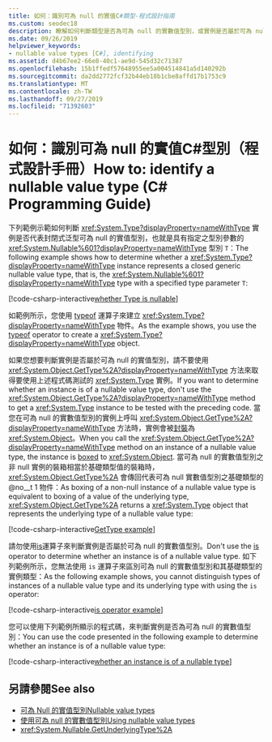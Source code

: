 ```yaml
---
title: 如何：識別可為 null 的實值C#類型-程式設計指南
ms.custom: seodec18
description: 瞭解如何判斷類型是否為可為 null 的實數值型別，或實例是否屬於可為 null 的實數值型別
ms.date: 09/26/2019
helpviewer_keywords:
- nullable value types [C#], identifying
ms.assetid: d4b67ee2-66e8-40c1-ae9d-545d32c71387
ms.openlocfilehash: 15b1ffedf57648955ee5a004514841a5d140292b
ms.sourcegitcommit: da2dd2772fcf32b44eb18b1cbe8affd17b1753c9
ms.translationtype: MT
ms.contentlocale: zh-TW
ms.lasthandoff: 09/27/2019
ms.locfileid: "71392603"
---
```

# <a name="how-to-identify-a-nullable-value-type-c-programming-guide"></a><span data-ttu-id="bbc23-103">如何：識別可為 null 的實值C#型別（程式設計手冊）</span><span class="sxs-lookup"><span data-stu-id="bbc23-103">How to: identify a nullable value type (C# Programming Guide)</span></span>

<span data-ttu-id="bbc23-104">下列範例示範如何判斷 <xref:System.Type?displayProperty=nameWithType> 實例是否代表封閉式泛型可為 null 的實值型別，也就是具有指定之型別參數的 <xref:System.Nullable%601?displayProperty=nameWithType> 型別 `T`：</span><span class="sxs-lookup"><span data-stu-id="bbc23-104">The following example shows how to determine whether a <xref:System.Type?displayProperty=nameWithType> instance represents a closed generic nullable value type, that is, the <xref:System.Nullable%601?displayProperty=nameWithType> type with a specified type parameter `T`:</span></span>

[!code-csharp-interactive[whether Type is nullable](../../../../samples/snippets/csharp/programming-guide/nullable-types/IdentifyNullableType.cs#1)]

<span data-ttu-id="bbc23-105">如範例所示，您使用 [typeof](../../language-reference/operators/type-testing-and-cast.md#typeof-operator) 運算子來建立 <xref:System.Type?displayProperty=nameWithType> 物件。</span><span class="sxs-lookup"><span data-stu-id="bbc23-105">As the example shows, you use the [typeof](../../language-reference/operators/type-testing-and-cast.md#typeof-operator) operator to create a <xref:System.Type?displayProperty=nameWithType> object.</span></span>

<span data-ttu-id="bbc23-106">如果您想要判斷實例是否屬於可為 null 的實值型別，請不要使用 <xref:System.Object.GetType%2A?displayProperty=nameWithType> 方法來取得要使用上述程式碼測試的 <xref:System.Type> 實例。</span><span class="sxs-lookup"><span data-stu-id="bbc23-106">If you want to determine whether an instance is of a nullable value type, don't use the <xref:System.Object.GetType%2A?displayProperty=nameWithType> method to get a <xref:System.Type> instance to be tested with the preceding code.</span></span> <span data-ttu-id="bbc23-107">當您在可為 null 的實數值型別的實例上呼叫 <xref:System.Object.GetType%2A?displayProperty=nameWithType> 方法時，實例會被[封裝](using-nullable-types.md#boxing-and-unboxing)為 <xref:System.Object>。</span><span class="sxs-lookup"><span data-stu-id="bbc23-107">When you call the <xref:System.Object.GetType%2A?displayProperty=nameWithType> method on an instance of a nullable value type, the instance is [boxed](using-nullable-types.md#boxing-and-unboxing) to <xref:System.Object>.</span></span> <span data-ttu-id="bbc23-108">當可為 null 的實數值型別之非 null 實例的裝箱相當於基礎類型值的裝箱時，<xref:System.Object.GetType%2A> 會傳回代表可為 null 實數值型別之基礎類型的 @no__t 1 物件：</span><span class="sxs-lookup"><span data-stu-id="bbc23-108">As boxing of a non-null instance of a nullable value type is equivalent to boxing of a value of the underlying type, <xref:System.Object.GetType%2A> returns a <xref:System.Type> object that represents the underlying type of a nullable value type:</span></span>

[!code-csharp-interactive[GetType example](../../../../samples/snippets/csharp/programming-guide/nullable-types/IdentifyNullableType.cs#2)]

<span data-ttu-id="bbc23-109">請勿使用[is](../../language-reference/keywords/is.md)運算子來判斷實例是否屬於可為 null 的實數值型別。</span><span class="sxs-lookup"><span data-stu-id="bbc23-109">Don't use the [is](../../language-reference/keywords/is.md) operator to determine whether an instance is of a nullable value type.</span></span> <span data-ttu-id="bbc23-110">如下列範例所示，您無法使用 `is` 運算子來區別可為 null 的實數值型別和其基礎類型的實例類型：</span><span class="sxs-lookup"><span data-stu-id="bbc23-110">As the following example shows, you cannot distinguish types of instances of a nullable value type and its underlying type with using the `is` operator:</span></span>

[!code-csharp-interactive[is operator example](../../../../samples/snippets/csharp/programming-guide/nullable-types/IdentifyNullableType.cs#3)]

<span data-ttu-id="bbc23-111">您可以使用下列範例所顯示的程式碼，來判斷實例是否為可為 null 的實數值型別：</span><span class="sxs-lookup"><span data-stu-id="bbc23-111">You can use the code presented in the following example to determine whether an instance is of a nullable value type:</span></span>

[!code-csharp-interactive[whether an instance is of a nullable type](../../../../samples/snippets/csharp/programming-guide/nullable-types/IdentifyNullableType.cs#4)]

## <a name="see-also"></a><span data-ttu-id="bbc23-112">另請參閱</span><span class="sxs-lookup"><span data-stu-id="bbc23-112">See also</span></span>

- [<span data-ttu-id="bbc23-113">可為 Null 的實值型別</span><span class="sxs-lookup"><span data-stu-id="bbc23-113">Nullable value types</span></span>](index.md)
- [<span data-ttu-id="bbc23-114">使用可為 null 的實數值型別</span><span class="sxs-lookup"><span data-stu-id="bbc23-114">Using nullable value types</span></span>](using-nullable-types.md)
- <xref:System.Nullable.GetUnderlyingType%2A>
